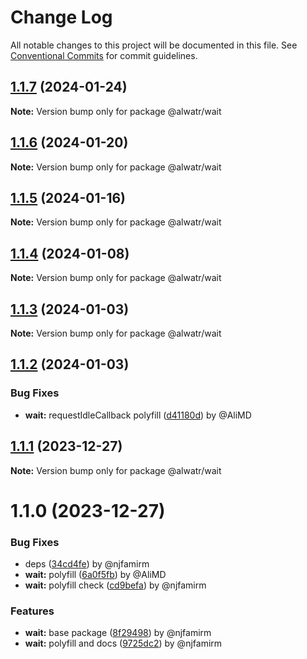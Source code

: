 # Change Log

All notable changes to this project will be documented in this file.
See [Conventional Commits](https://conventionalcommits.org) for commit guidelines.

## [1.1.7](https://github.com/Alwatr/nanolib/compare/@alwatr/wait@1.1.6...@alwatr/wait@1.1.7) (2024-01-24)

**Note:** Version bump only for package @alwatr/wait

## [1.1.6](https://github.com/Alwatr/nanolib/compare/@alwatr/wait@1.1.5...@alwatr/wait@1.1.6) (2024-01-20)

**Note:** Version bump only for package @alwatr/wait

## [1.1.5](https://github.com/Alwatr/nanolib/compare/@alwatr/wait@1.1.4...@alwatr/wait@1.1.5) (2024-01-16)

**Note:** Version bump only for package @alwatr/wait

## [1.1.4](https://github.com/Alwatr/nanolib/compare/@alwatr/wait@1.1.3...@alwatr/wait@1.1.4) (2024-01-08)

**Note:** Version bump only for package @alwatr/wait

## [1.1.3](https://github.com/Alwatr/nanolib/compare/@alwatr/wait@1.1.2...@alwatr/wait@1.1.3) (2024-01-03)

**Note:** Version bump only for package @alwatr/wait

## [1.1.2](https://github.com/Alwatr/nanolib/compare/@alwatr/wait@1.1.1...@alwatr/wait@1.1.2) (2024-01-03)

### Bug Fixes

* **wait:** requestIdleCallback polyfill ([d41180d](https://github.com/Alwatr/nanolib/commit/d41180dc2f0c313eb86f05f60050e57e891897c3)) by @AliMD

## [1.1.1](https://github.com/Alwatr/nanolib/compare/@alwatr/wait@1.1.0...@alwatr/wait@1.1.1) (2023-12-27)

**Note:** Version bump only for package @alwatr/wait

# 1.1.0 (2023-12-27)

### Bug Fixes

* deps ([34cd4fe](https://github.com/Alwatr/nanolib/commit/34cd4fead81b309765144a24add67e3f63bca127)) by @njfamirm
* **wait:** polyfill ([6a0f5fb](https://github.com/Alwatr/nanolib/commit/6a0f5fb5f0ae369d832760c026c26428689d258d)) by @AliMD
* **wait:** polyfill check ([cd9befa](https://github.com/Alwatr/nanolib/commit/cd9befa0ae01090016eb16befc08d1ce17ba881d)) by @njfamirm

### Features

* **wait:** base package ([8f29498](https://github.com/Alwatr/nanolib/commit/8f294983f9250e1ec8fb60dce72347f9586c561b)) by @njfamirm
* **wait:** polyfill and docs ([9725dc2](https://github.com/Alwatr/nanolib/commit/9725dc2cfa4d70fb5dac8a2816f986ad00c4f43f)) by @njfamirm
